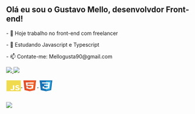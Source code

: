 ## Olá eu sou o Gustavo Mello, desenvolvdor Front-end!

<p>- 🧳 Hoje trabalho no front-end com freelancer</p>
<p>- 📖 Estudando Javascript e Typescript</p>
<p>- 📫 Contate-me: Mellogusta90@gmail.com</p>

 <div>
  <a href="https://github.com/Gustavo-Mell0">
  <img height="180em" src="https://github-readme-stats.vercel.app/api?username=GustavoMello&show_icons=true&theme=dark&include_all_commits=true&count_private=true"/>
  <img height="180em" src="https://github-readme-stats.vercel.app/api/top-langs/?username=GustavoMello&layout=compact&langs_count=16&theme=dark"/>
<div>


<div style="display: inline_block"><br>
  <img align="center" alt="Gustavo-Js" height="30" width="40" src="https://raw.githubusercontent.com/devicons/devicon/master/icons/javascript/javascript-plain.svg">
  <img align="center" alt="Gustavo-HTML" height="30" width="40" src="https://raw.githubusercontent.com/devicons/devicon/master/icons/html5/html5-original.svg">
  <img align="center" alt="Gustavo-CSS" height="30" width="40" src="https://raw.githubusercontent.com/devicons/devicon/master/icons/css3/css3-original.svg">
</div>
  
  ##
 
<div> 
  <a href="https://www.linkedin.com/in/gustavo-mello-6422b31a7/" target="_blank"><img src="https://img.shields.io/badge/-LinkedIn-%230077B5?style=for-the-badge&logo=linkedin&logoColor=white" target="_blank"></a> 
  
</div>

